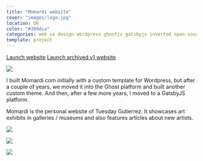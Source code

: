 ```yaml
---
title: "Momardi website"
cover: "images/logo.jpg"
location: UK
color: "#399dca"
categories: web ux design wordpress ghostjs gatsbyjs inverted open-source
template: project
---
```


<p class="align-center">
<a class="btn external" role="button" href="http://momardi.com" target="_blank">Launch website</a>
<a class="btn external" role="button" href="http://momardi-wp.herokuapp.com/" target="_blank">Launch archived v1 website</a>
</p>

![](/work/momardi/images/1.png)

I built Momardi.com initially with a custom template for Wordpress, but after a couple of years, we moved it into the Ghost platform and built another custom theme. And then, after a few more years, I moved to a GatsbyJS platform.

Momardi is the personal website of Tuesday Gutierrez. It showcases art exhibits in galleries / museums and also features articles about new artists.

![](/work/momardi/images/3.jpg)

![](/work/momardi/images/2.png)

![](/work/momardi/images/4.jpg)
